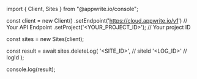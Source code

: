import { Client, Sites } from "@appwrite.io/console";

const client = new Client()
    .setEndpoint('https://cloud.appwrite.io/v1') // Your API Endpoint
    .setProject('<YOUR_PROJECT_ID>'); // Your project ID

const sites = new Sites(client);

const result = await sites.deleteLog(
    '<SITE_ID>', // siteId
    '<LOG_ID>' // logId
);

console.log(result);
